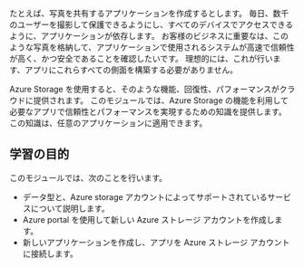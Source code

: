 たとえば、写真を共有するアプリケーションを作成するとします。 毎日、数千のユーザーを撮影して保護できるようにし、すべてのデバイスでアクセスできるように、アプリケーションが依存します。 お客様のビジネスに重要なは、このような写真を格納して、アプリケーションで使用されるシステムが高速で信頼性が高く、かつ安全であることを確認したいです。 理想的には、これが行います、アプリにこれらすべての側面を構築する必要がありません。

Azure Storage を使用すると、そのような機能、回復性、パフォーマンスがクラウドに提供されます。 このモジュールでは、Azure Storage の機能を利用して必要なアプリで信頼性とパフォーマンスを実現するための知識を提供します。 この知識は、任意のアプリケーションに適用できます。

## <a name="learning-objectives"></a>学習の目的

このモジュールでは、次のことを行います。

- データ型と、Azure storage アカウントによってサポートされているサービスについて説明します。
- Azure portal を使用して新しい Azure ストレージ アカウントを作成します。
- 新しいアプリケーションを作成し、アプリを Azure ストレージ アカウントに接続します。
